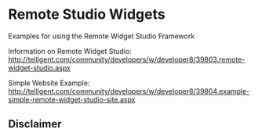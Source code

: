 Remote Studio Widgets
=====================

Examples for using the Remote Widget Studio Framework



Information on Remote Widget Studio:
http://telligent.com/community/developers/w/developer8/39803.remote-widget-studio.aspx


Simple Website Example:
http://telligent.com/community/developers/w/developer8/39804.example-simple-remote-widget-studio-site.aspx


Disclaimer
----------
